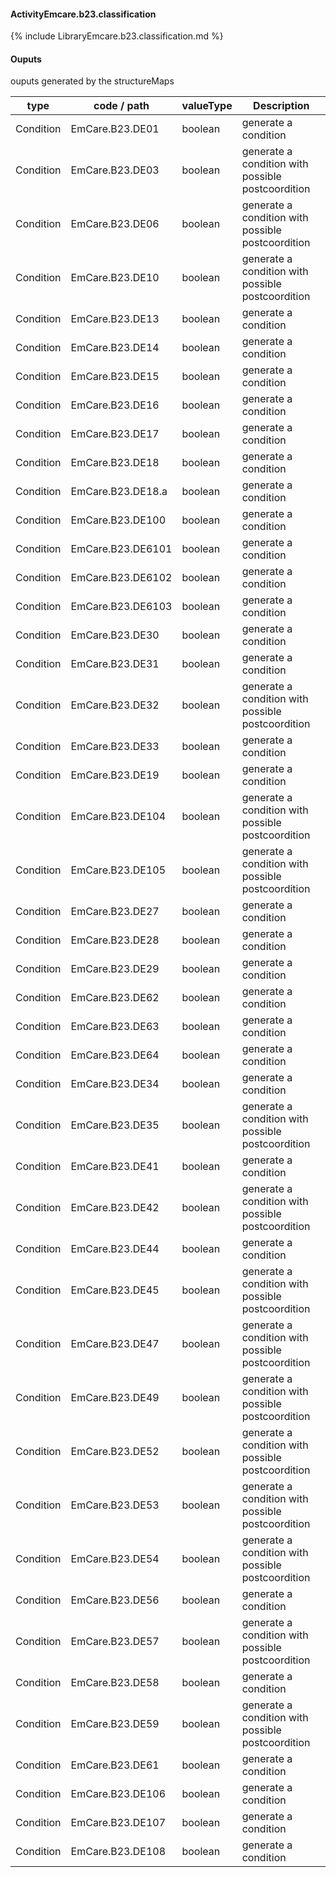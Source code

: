 #### ActivityEmcare.b23.classification

{% include LibraryEmcare.b23.classification.md %}
#### Ouputs

ouputs generated by the structureMaps

| type | code / path | valueType | Description |
|---|---|---|---|
| Condition | EmCare.B23.DE01 | boolean | generate a condition |
| Condition | EmCare.B23.DE03 | boolean | generate a condition with possible postcoordition |
| Condition | EmCare.B23.DE06 | boolean | generate a condition with possible postcoordition |
| Condition | EmCare.B23.DE10 | boolean | generate a condition with possible postcoordition |
| Condition | EmCare.B23.DE13 | boolean | generate a condition |
| Condition | EmCare.B23.DE14 | boolean | generate a condition |
| Condition | EmCare.B23.DE15 | boolean | generate a condition |
| Condition | EmCare.B23.DE16 | boolean | generate a condition |
| Condition | EmCare.B23.DE17 | boolean | generate a condition |
| Condition | EmCare.B23.DE18 | boolean | generate a condition |
| Condition | EmCare.B23.DE18.a | boolean | generate a condition |
| Condition | EmCare.B23.DE100 | boolean | generate a condition |
| Condition | EmCare.B23.DE6101 | boolean | generate a condition |
| Condition | EmCare.B23.DE6102 | boolean | generate a condition |
| Condition | EmCare.B23.DE6103 | boolean | generate a condition |
| Condition | EmCare.B23.DE30 | boolean | generate a condition |
| Condition | EmCare.B23.DE31 | boolean | generate a condition |
| Condition | EmCare.B23.DE32 | boolean | generate a condition with possible postcoordition |
| Condition | EmCare.B23.DE33 | boolean | generate a condition |
| Condition | EmCare.B23.DE19 | boolean | generate a condition |
| Condition | EmCare.B23.DE104 | boolean | generate a condition with possible postcoordition |
| Condition | EmCare.B23.DE105 | boolean | generate a condition with possible postcoordition |
| Condition | EmCare.B23.DE27 | boolean | generate a condition |
| Condition | EmCare.B23.DE28 | boolean | generate a condition |
| Condition | EmCare.B23.DE29 | boolean | generate a condition |
| Condition | EmCare.B23.DE62 | boolean | generate a condition |
| Condition | EmCare.B23.DE63 | boolean | generate a condition |
| Condition | EmCare.B23.DE64 | boolean | generate a condition |
| Condition | EmCare.B23.DE34 | boolean | generate a condition |
| Condition | EmCare.B23.DE35 | boolean | generate a condition with possible postcoordition |
| Condition | EmCare.B23.DE41 | boolean | generate a condition |
| Condition | EmCare.B23.DE42 | boolean | generate a condition with possible postcoordition |
| Condition | EmCare.B23.DE44 | boolean | generate a condition |
| Condition | EmCare.B23.DE45 | boolean | generate a condition with possible postcoordition |
| Condition | EmCare.B23.DE47 | boolean | generate a condition with possible postcoordition |
| Condition | EmCare.B23.DE49 | boolean | generate a condition with possible postcoordition |
| Condition | EmCare.B23.DE52 | boolean | generate a condition with possible postcoordition |
| Condition | EmCare.B23.DE53 | boolean | generate a condition with possible postcoordition |
| Condition | EmCare.B23.DE54 | boolean | generate a condition with possible postcoordition |
| Condition | EmCare.B23.DE56 | boolean | generate a condition |
| Condition | EmCare.B23.DE57 | boolean | generate a condition with possible postcoordition |
| Condition | EmCare.B23.DE58 | boolean | generate a condition |
| Condition | EmCare.B23.DE59 | boolean | generate a condition with possible postcoordition |
| Condition | EmCare.B23.DE61 | boolean | generate a condition |
| Condition | EmCare.B23.DE106 | boolean | generate a condition |
| Condition | EmCare.B23.DE107 | boolean | generate a condition |
| Condition | EmCare.B23.DE108 | boolean | generate a condition |

